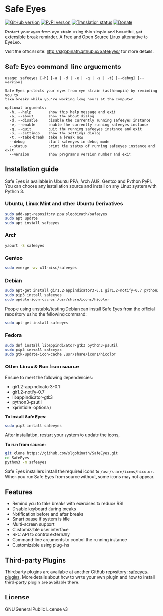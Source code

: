 # Safe Eyes

[![GitHub version](https://badge.fury.io/gh/slgobinath%2FSafeEyes.svg)](https://badge.fury.io/gh/slgobinath%2FSafeEyes)
[![PyPI version](https://badge.fury.io/py/safeeyes.svg)](https://badge.fury.io/py/safeeyes)
[![Translation status](https://hosted.weblate.org/widgets/safe-eyes/-/translations/svg-badge.svg)](https://hosted.weblate.org/engage/safe-eyes/?utm_source=widget)
[![Donate](https://img.shields.io/badge/Donate-PayPal-green.svg)](https://paypal.me/slgobinath)
<!-- [![Badge](https://badges.debian.net/badges/debian/unstable/safeeyes/version.svg)](https://packages.debian.org/unstable/safeeyes) -->

Protect your eyes from eye strain using this simple and beautiful, yet extensible break reminder. A Free and Open Source Linux alternative to EyeLeo.

Visit the official site: http://slgobinath.github.io/SafeEyes/ for more details.

## Safe Eyes command-line arguements

```text
usage: safeeyes [-h] [-a | -d | -e | -q | -s | -t] [--debug] [--version]

Safe Eyes protects your eyes from eye strain (asthenopia) by reminding you to
take breaks while you're working long hours at the computer.

optional arguments:
  -h, --help        show this help message and exit
  -a, --about       show the about dialog
  -d, --disable     disable the currently running safeeyes instance
  -e, --enable      enable the currently running safeeyes instance
  -q, --quit        quit the running safeeyes instance and exit
  -s, --settings    show the settings dialog
  -t, --take-break  take a break now
  --debug           start safeeyes in debug mode
  --status          print the status of running safeeyes instance and exit
  --version         show program's version number and exit
```

## Installation guide

Safe Eyes is available in Ubuntu PPA, Arch AUR, Gentoo and Python PyPI. You can choose any installation source and install on any Linux system with Python 3.

### Ubuntu, Linux Mint and other Ubuntu Derivatives

```bash
sudo add-apt-repository ppa:slgobinath/safeeyes
sudo apt update
sudo apt install safeeyes
```

### Arch

```bash
yaourt -S safeeyes
```

### Gentoo

```bash
sudo emerge -av x11-misc/safeeyes
```

### Debian

```bash
sudo apt-get install gir1.2-appindicator3-0.1 gir1.2-notify-0.7 python3-psutil python3-xlib xprintidle python3-pip
sudo pip3 install safeeyes
sudo update-icon-caches /usr/share/icons/hicolor
```

People using unstable/testing Debian can install Safe Eyes from the official repository using the following command:

```bash
sudo apt-get install safeeyes
```

### Fedora

```bash
sudo dnf install libappindicator-gtk3 python3-psutil
sudo pip3 install safeeyes
sudo gtk-update-icon-cache /usr/share/icons/hicolor
```

### Other Linux & Run from source

Ensure to meet the following dependencies:

- gir1.2-appindicator3-0.1
- gir1.2-notify-0.7
- libappindicator-gtk3
- python3-psutil
- xprintidle (optional)

**To install Safe Eyes:**

```bash
sudo pip3 install safeeyes
```

After installation, restart your system to update the icons,

**To run from source:**

```bash
git clone https://github.com/slgobinath/SafeEyes.git
cd SafeEyes
python3 -m safeeyes
```

Safe Eyes installers install the required icons to `/usr/share/icons/hicolor`. When you run Safe Eyes from source without, some icons may not appear.

## Features

 - Remind you to take breaks with exercises to reduce RSI
 - Disable keyboard during breaks
 - Notification before and after breaks
 - Smart pause if system is idle
 - Multi-screen support
 - Customizable user interface
 - RPC API to control externally
 - Command-line arguments to control the running instance
 - Customizable using plug-ins

## Third-party Plugins

Thirdparty plugins are available at another GitHub repository: [safeeyes-plugins](https://github.com/slgobinath/safeeyes-plugins). More details about how to write your own plugin and how to install third-party plugin are available there.

## License

GNU General Public License v3
